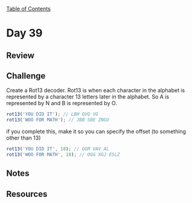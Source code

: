 
[Table of Contents](/README.md)

# Day 39

## Review

## Challenge
Create a Rot13 decoder. Rot13 is when each character in the alphabet is represented by a character 13 letters later in the alphabet. So A is represented by N and B is represented by O.

```js
rot13('YOU DID IT'); // LBH QVQ VG
rot13('WOO FOR MATH'); // JBB SBE ZNGU
```

if you complete this, make it so you can specify the offset (to something other than 13)

```js
rot13('YOU DID IT', 18); // QGM VAV AL
rot13('WOO FOR MATH', 18); // OGG XGJ ESLZ
```

## Notes

## Resources
